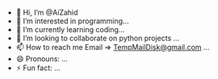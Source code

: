 - 👋 Hi, I’m @AiZahid
- 👀 I’m interested in programming...
- 🌱 I’m currently learning coding...
- 💞️ I’m looking to collaborate on python projects ...
- 📫 How to reach me Email => TempMailDisk@gmail.com  ...
- 😄 Pronouns: ...
- ⚡ Fun fact: ...

<!---
AiZahid/AiZahid is a ✨ special ✨ repository because its `README.md` (this file) appears on your GitHub profile.
You can click the Preview link to take a look at your changes.
--->
